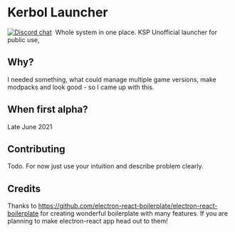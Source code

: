 # Kerbol Launcher
[![Discord chat](https://img.shields.io/discord/808045925556682782.svg?logo=discord&colorB=7289DA&style=flat-square)](https://discord.gg/bCaTbeKEtS)&nbsp;
Whole system in one place.
KSP Unofficial launcher for public use,

## Why?
I needed something, what could manage multiple game versions, make modpacks and look good - so I came up with this.

## When first alpha?
Late June 2021

## Contributing
Todo. For now just use your intuition and describe problem clearly.

## Credits
Thanks to https://github.com/electron-react-boilerplate/electron-react-boilerplate for creating wonderful boilerplate with many features.
If you are planning to make electron-react app head out to them!

